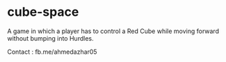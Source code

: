 # cube-space
A game in which a player has to control a Red Cube while moving forward without bumping into Hurdles.

Contact : fb.me/ahmedazhar05

